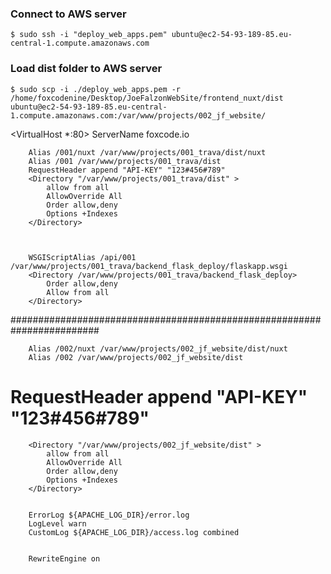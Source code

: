 ### Connect to AWS server

    $ sudo ssh -i "deploy_web_apps.pem" ubuntu@ec2-54-93-189-85.eu-central-1.compute.amazonaws.com

### Load dist folder to AWS server

    $ sudo scp -i ./deploy_web_apps.pem -r /home/foxcodenine/Desktop/JoeFalzonWebSite/frontend_nuxt/dist ubuntu@ec2-54-93-189-85.eu-central-1.compute.amazonaws.com:/var/www/projects/002_jf_website/




<VirtualHost *:80>
ServerName foxcode.io


        Alias /001/nuxt /var/www/projects/001_trava/dist/nuxt
        Alias /001 /var/www/projects/001_trava/dist
        RequestHeader append "API-KEY" "123#456#789"
        <Directory "/var/www/projects/001_trava/dist" >
            allow from all
            AllowOverride All
            Order allow,deny
            Options +Indexes
        </Directory>



        WSGIScriptAlias /api/001 /var/www/projects/001_trava/backend_flask_deploy/flaskapp.wsgi
        <Directory /var/www/projects/001_trava/backend_flask_deploy>
            Order allow,deny
            Allow from all
        </Directory>

########################################################################

        Alias /002/nuxt /var/www/projects/002_jf_website/dist/nuxt
        Alias /002 /var/www/projects/002_jf_website/dist
#        RequestHeader append "API-KEY" "123#456#789"
        <Directory "/var/www/projects/002_jf_website/dist" >
            allow from all
            AllowOverride All
            Order allow,deny
            Options +Indexes
        </Directory>


        ErrorLog ${APACHE_LOG_DIR}/error.log
        LogLevel warn
        CustomLog ${APACHE_LOG_DIR}/access.log combined


        RewriteEngine on
</VirtualHost>
